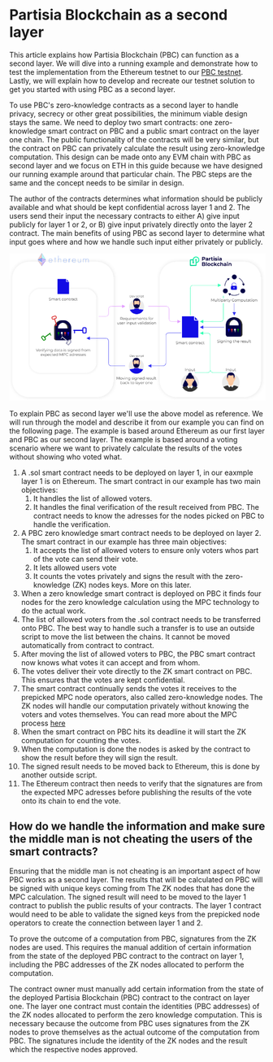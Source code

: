 # Partisia Blockchain as a second layer

This article explains how Partisia Blockchain (PBC) can function as a second layer. We will dive into a running example and demonstrate how to test the implementation from the Ethereum testnet to our [PBC testnet](/docs/testnet.md). Lastly, we will explain how to develop and recreate our testnet solution to get you started with using PBC as a second layer.

To use PBC's zero-knowledge contracts as a second layer to handle privacy, secrecy or other great possibilities, the minimum viable design stays the same.
We need to deploy two smart contracts: one zero-knowledge smart contract on PBC and a public smart contract on the layer one chain. The public functionality of the contracts will be very similar, but the contract on PBC can privately calculate the result using zero-knowledge computation. This design can be made onto any EVM chain with PBC as second layer and we focus on ETH in this guide because we have designed our running example around that particular chain. The PBC steps are the same and the concept needs to be similar in design.

The author of the contracts determines what information should be publicly available and what should be kept confidential across layer 1 and 2. The users send their input the necessary contracts to either A) give input publicly for layer 1 or 2, or B) give input privately directly onto the layer 2 contract. The main benefits of using PBC as second layer to determine what input goes where and how we handle such input either privately or publicly.

![ConceptPBCAsSecondLayer](../assets/ConceptModels/ConceptPBCAsSecondLayer.png)

To explain PBC as second layer we'll use the above model as reference. We will run through the model and describe it from our example you can find on the following page. The example is based around Ethereum as our first layer and PBC as our second layer. The example is based around a voting scenario where we want to privately calculate the results of the votes without showing who voted what.

1. A .sol smart contract needs to be deployed on layer 1, in our eaxmple layer 1 is on Ethereum. The smart contract in our example has two main objectives:
   1. It handles the list of allowed voters.
   2. It handles the final verification of the result received from PBC. The contract needs to know the adresses for the nodes picked on PBC to handle the verification.
2. A PBC zero knowledge smart contract needs to be deployed on layer 2. The smart contract in our example has three main objectives:
   1. It accepts the list of allowed voters to ensure only voters whos part of the vote can send their vote.
   2. It lets allowed users vote
   3. It counts the votes privately and signs the result with the zero-knowledge (ZK) nodes keys. More on this later.
3. When a zero knowledge smart contract is deployed on PBC it finds four nodes for the zero knowledge calculation using the MPC technology to do the actual work.
4. The list of allowed voters from the .sol contract needs to be transferred onto PBC. The best way to handle such a transfer is to use an outside script to move the list between the chains. It cannot be moved automatically from contract to contract.
5. After moving the list of allowed voters to PBC, the PBC smart contract now knows what votes it can accept and from whom.
6. The votes deliver their vote directly to the ZK smart contract on PBC. This ensures that the votes are kept confidential.
7. The smart contract continually sends the votes it receives to the prepicked MPC node operators, also called zero-knowledge nodes. The ZK nodes will handle our computation privately without knowing the voters and votes themselves. You can read more about the MPC process [here](../dictionary.md#mpc)
8. When the smart contract on PBC hits its deadline it will start the ZK computation for counting the votes.
9. When the computation is done the nodes is asked by the contract to show the result before they will sign the result.
10. The signed result needs to be moved back to Ethereum, this is done by another outside script.
11. The Ethereum contract then needs to verify that the signatures are from the expected MPC adresses before publishing the results of the vote onto its chain to end the vote.

## How do we handle the information and make sure the middle man is not cheating the users of the smart contracts?

Ensuring that the middle man is not cheating is an important aspect of how PBC works as a second layer. The results that will be calculated on PBC will be signed with unique keys coming from The ZK nodes that has done the MPC calculation. The signed result will need to be moved to the layer 1 contract to publish the public results of your contracts. The layer 1 contract would need to be able to validate the signed keys from the prepicked node operators to create the connection between layer 1 and 2.

To prove the outcome of a computation from PBC, signatures from the ZK nodes are used. This requires the manual addition of certain information from the state of the deployed PBC contract to the contract on layer 1, including the PBC addresses of the ZK nodes allocated to perform the computation.

The contract owner must manually add certain information from the state of the deployed Partisia Blockchain (PBC) contract to the contract on layer one. The layer one contract must contain the identities (PBC addresses) of the ZK nodes allocated to perform the zero knowledge computation. This is necessary because the outcome from PBC uses signatures from the ZK nodes to prove themselves as the actual outcome of the computation from PBC. The signatures include the identity of the ZK nodes and the result which the respective nodes approved.
